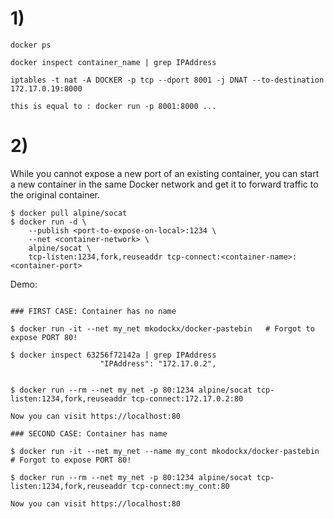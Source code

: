 
# 1)

```
docker ps

docker inspect container_name | grep IPAddress

iptables -t nat -A DOCKER -p tcp --dport 8001 -j DNAT --to-destination 172.17.0.19:8000

this is equal to : docker run -p 8001:8000 ...
```


# 2)

While you cannot expose a new port of an existing container, you can start a new container in the same Docker network and get it to forward traffic to the original container.
```
$ docker pull alpine/socat
$ docker run -d \
    --publish <port-to-expose-on-local>:1234 \
    --net <container-network> \
    alpine/socat \
    tcp-listen:1234,fork,reuseaddr tcp-connect:<container-name>:<container-port>
```

Demo:
```

### FIRST CASE: Container has no name

$ docker run -it --net my_net mkodockx/docker-pastebin   # Forgot to expose PORT 80!

$ docker inspect 63256f72142a | grep IPAddress
                    "IPAddress": "172.17.0.2",


$ docker run --rm --net my_net -p 80:1234 alpine/socat tcp-listen:1234,fork,reuseaddr tcp-connect:172.17.0.2:80

Now you can visit https://localhost:80

### SECOND CASE: Container has name

$ docker run -it --net my_net --name my_cont mkodockx/docker-pastebin   # Forgot to expose PORT 80!

$ docker run --rm --net my_net -p 80:1234 alpine/socat tcp-listen:1234,fork,reuseaddr tcp-connect:my_cont:80

Now you can visit https://localhost:80

```
